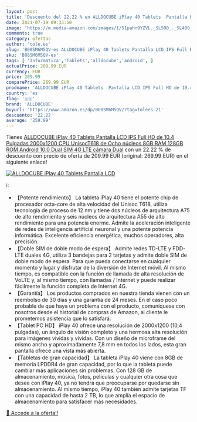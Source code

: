 ```yaml
---
layout: post
title: 'Descuento del 22.22 % en ALLDOCUBE iPlay 40 Tablets  Pantalla LCD'
date: 2021-07-19 09:33:50
image: 'https://m.media-amazon.com/images/I/51pah+9YZVL._SL500_._SL400_.jpg'
comments: true
category: ofertas
author: 'tole.es'
slug: 'B08SM6M5QV-es ALLDOCUBE iPlay 40 Tablets Pantalla LCD IPS Full HD de...'
sku: 'B08SM6M5QV-es'
tags: [ 'Informática','Tablets','alldocube','android', ]
actualPrice: 209.99 EUR
currency: EUR
price: 209.99
comparePrice: 269.99 EUR
prodname: 'ALLDOCUBE iPlay 40 Tablets  Pantalla LCD IPS Full HD de 10.4 Pulgadas 2000x1200  CPU UnisocT618 de Ocho núcleos  8GB RAM  128GB ROM  Android 10.0  Dual SIM 4G LTE  cámara Dual'
country: 'es'
flag: '🇪🇸'
brand: 'ALLDOCUBE'
buyurl: 'https://www.amazon.es/dp/B08SM6M5QV/?tag=tolees-21'
descuento: '22.22'
average: '259.99'
---
```


Tienes [ALLDOCUBE iPlay 40 Tablets  Pantalla LCD IPS Full HD de 10.4 Pulgadas 2000x1200  CPU UnisocT618 de Ocho núcleos  8GB RAM  128GB ROM  Android 10.0  Dual SIM 4G LTE  cámara Dual](https://www.amazon.es/dp/B08SM6M5QV/?tag=tolees-21) con un 22.22 % de descuento con precio de oferta de 209.99 EUR (original: 269.99 EUR) en el siguiente enlace!

[![ALLDOCUBE iPlay 40 Tablets  Pantalla LCD](https://m.media-amazon.com/images/I/51pah+9YZVL._SL500_._SL400_.jpg)](https://www.amazon.es/dp/B08SM6M5QV/?tag=tolees-21)

ℹ️:

- 【Potente rendimiento】 La tableta iPlay 40 tiene el potente chip de procesador octa-core de alta velocidad del Unisoc T618, utiliza tecnología de proceso de 12 nm y tiene dos núcleos de arquitectura A75 de alto rendimiento y seis núcleos de arquitectura A55 de alto rendimiento para una potencia enorme. Admite la aceleración inteligente de redes de inteligencia artificial neuronal y una potente potencia informática. Excelente eficiencia energética, muchos operadores, alta precisión.
- 【Doble SIM de doble modo de espera】 Admite redes TD-LTE y FDD-LTE duales 4G, utiliza 3 bandejas para 2 tarjetas y admite doble SIM de doble modo de espera. Para que pueda conectarse en cualquier momento y lugar y disfrutar de la diversión de Internet móvil. Al mismo tiempo, es compatible con la función de llamada de alta resolución de VoLTE y, al mismo tiempo, con llamadas / Internet y puede realizar fácilmente la función completa de Internet 4G.
- 【Garantía】 Los productos comprados en nuestra tienda vienen con un reembolso de 30 días y una garantía de 24 meses. En el caso poco probable de que haya un problema con el producto, comuníquese con nosotros desde el historial de compras de Amazon, al cliente le prometemos asistencia que lo satisfará.
- 【Tablet PC HD】 iPlay 40 ofrece una resolución de 2000x1200 (10,4 pulgadas), un ángulo de visión completo y una hermosa alta resolución para imágenes vívidas y vívidas. Con un diseño de microframe del mismo ancho y aproximadamente 7,8 mm en todos los lados, esta gran pantalla ofrece una vista más abierta.
- 【Tabletas de gran capacidad】 La tableta iPlay 40 viene con 8GB de memoria LPDDR4 de gran capacidad, por lo que la tableta puede cambiar más aplicaciones sin problemas. Con 128 GB de almacenamiento, música, fotos, películas y cualquier otra cosa que desee con iPlay 40, ya no tendrá que preocuparse por quedarse sin almacenamiento. Al mismo tiempo, iPlay 40 también admite tarjetas TF con una capacidad de hasta 2 TB, lo que amplía el espacio de almacenamiento para satisfacer más necesidades.

[🛒 Accede a la oferta!!](https://www.amazon.es/dp/B08SM6M5QV/?tag=tolees-21)

